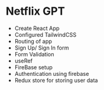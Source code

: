 # Netflix GPT

- Create React App
- Configured TailwindCSS
- Routing of app
- Sign Up/ Sign In form
- Form Validation
- useRef
- FireBase setup
- Authentication using firebase
- Redux store for storing user data

